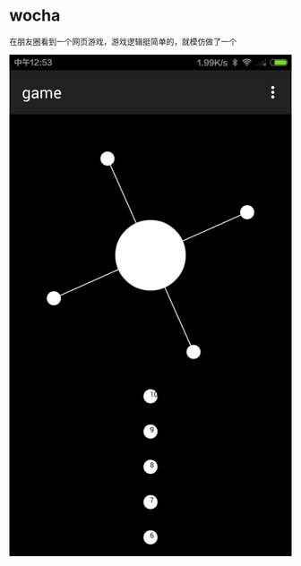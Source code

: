 # wocha
在朋友圈看到一个网页游戏，游戏逻辑挺简单的，就模仿做了一个  

![](https://github.com/Saber904/wocha/raw/master/screenshots/Screenshot_2015-08-13-12-53-52.png)
